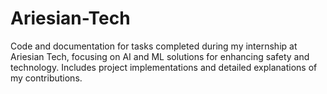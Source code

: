 # Ariesian-Tech
 Code and documentation for tasks completed during my internship at Ariesian Tech, focusing on AI and ML solutions for enhancing safety and technology. Includes project implementations and detailed explanations of my contributions.
